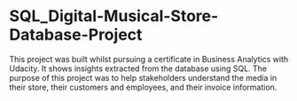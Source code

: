 # SQL_Digital-Musical-Store-Database-Project
This project was built whilst pursuing a certificate in Business Analytics with Udacity. It shows insights extracted from the database using SQL. The purpose of this project was to help stakeholders understand the media in their store, their customers and employees, and their invoice information.
